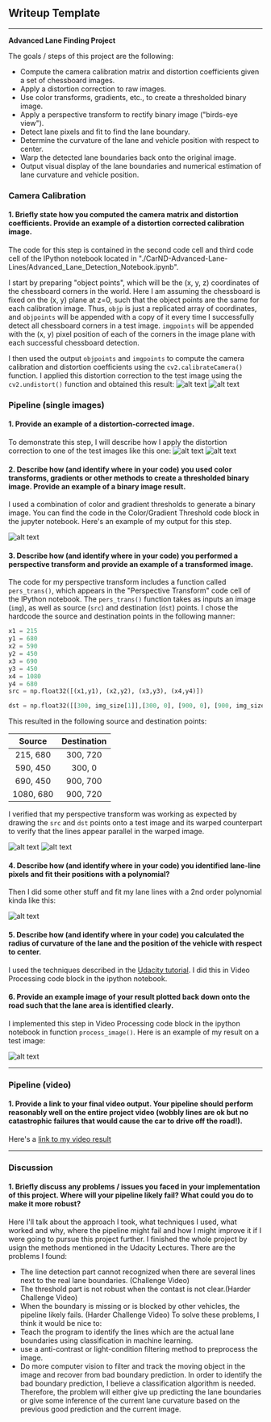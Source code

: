 ## Writeup Template

---

**Advanced Lane Finding Project**

The goals / steps of this project are the following:

* Compute the camera calibration matrix and distortion coefficients given a set of chessboard images.
* Apply a distortion correction to raw images.
* Use color transforms, gradients, etc., to create a thresholded binary image.
* Apply a perspective transform to rectify binary image ("birds-eye view").
* Detect lane pixels and fit to find the lane boundary.
* Determine the curvature of the lane and vehicle position with respect to center.
* Warp the detected lane boundaries back onto the original image.
* Output visual display of the lane boundaries and numerical estimation of lane curvature and vehicle position.

[//]: # (Image References)

[image1]: ./examples/undistort_output.png "Undistorted"
[image2]: ./examples/original_image.png "Original Road Image"
[image3]: ./examples/undistored_image.png "Road Transformed"
[image4]: ./examples/color_binary.png "Binary Example"
[image5]: ./examples/warped_straight_lines.png "Warp Example"
[image6]: ./examples/warped_straight_lines_next.png "Warp Example Next"
[image7]: ./examples/color_fit_lines.png "Fit Visual"
[image8]: ./examples/example_output.png "Output"
[video1]: ./project_video.mp4 "Video"
[image9]: ./examples/original_chessboard.png "Output"


### Camera Calibration

#### 1. Briefly state how you computed the camera matrix and distortion coefficients. Provide an example of a distortion corrected calibration image.

The code for this step is contained in the second code cell and third code cell of the IPython notebook located in "./CarND-Advanced-Lane-Lines/Advanced_Lane_Detection_Notebook.ipynb".  

I start by preparing "object points", which will be the (x, y, z) coordinates of the chessboard corners in the world. Here I am assuming the chessboard is fixed on the (x, y) plane at z=0, such that the object points are the same for each calibration image.  Thus, `objp` is just a replicated array of coordinates, and `objpoints` will be appended with a copy of it every time I successfully detect all chessboard corners in a test image.  `imgpoints` will be appended with the (x, y) pixel position of each of the corners in the image plane with each successful chessboard detection.  

I then used the output `objpoints` and `imgpoints` to compute the camera calibration and distortion coefficients using the `cv2.calibrateCamera()` function.  I applied this distortion correction to the test image using the `cv2.undistort()` function and obtained this result: 
![alt text][image9]
![alt text][image1]

### Pipeline (single images)

#### 1. Provide an example of a distortion-corrected image.

To demonstrate this step, I will describe how I apply the distortion correction to one of the test images like this one:
![alt text][image2]
![alt text][image3]

#### 2. Describe how (and identify where in your code) you used color transforms, gradients or other methods to create a thresholded binary image.  Provide an example of a binary image result.

I used a combination of color and gradient thresholds to generate a binary image. You can find the code in the Color/Gradient Threshold code block in the jupyter notebook.  Here's an example of my output for this step.

![alt text][image4]

#### 3. Describe how (and identify where in your code) you performed a perspective transform and provide an example of a transformed image.

The code for my perspective transform includes a function called `pers_trans()`, which appears in the "Perspective Transform" code cell of the IPython notebook.  The `pers_trans()` function takes as inputs an image (`img`), as well as source (`src`) and destination (`dst`) points.  I chose the hardcode the source and destination points in the following manner:

```python
x1 = 215
y1 = 680
x2 = 590
y2 = 450
x3 = 690
y3 = 450
x4 = 1080
y4 = 680
src = np.float32([(x1,y1), (x2,y2), (x3,y3), (x4,y4)])

dst = np.float32([[300, img_size[1]],[300, 0], [900, 0], [900, img_size[1]]])
```

This resulted in the following source and destination points:

| Source        | Destination   | 
|:-------------:|:-------------:| 
| 215, 680      | 300, 720        | 
| 590, 450      | 300, 0      |
| 690, 450     | 900, 700      |
| 1080, 680      | 900, 720        |

I verified that my perspective transform was working as expected by drawing the `src` and `dst` points onto a test image and its warped counterpart to verify that the lines appear parallel in the warped image.

![alt text][image5]
![alt text][image6]

#### 4. Describe how (and identify where in your code) you identified lane-line pixels and fit their positions with a polynomial?

Then I did some other stuff and fit my lane lines with a 2nd order polynomial kinda like this:

![alt text][image7]

#### 5. Describe how (and identify where in your code) you calculated the radius of curvature of the lane and the position of the vehicle with respect to center.

I used the techniques described in the [Udacity tutorial](https://classroom.udacity.com/nanodegrees/nd013/parts/fbf77062-5703-404e-b60c-95b78b2f3f9e/modules/2b62a1c3-e151-4a0e-b6b6-e424fa46ceab/lessons/40ec78ee-fb7c-4b53-94a8-028c5c60b858/concepts/2f928913-21f6-4611-9055-01744acc344f). I did this in Video Processing code block in the ipython notebook.

#### 6. Provide an example image of your result plotted back down onto the road such that the lane area is identified clearly.

I implemented this step in Video Processing code block in the ipython notebook in function `process_image()`.  Here is an example of my result on a test image:

![alt text][image8]

---

### Pipeline (video)

#### 1. Provide a link to your final video output.  Your pipeline should perform reasonably well on the entire project video (wobbly lines are ok but no catastrophic failures that would cause the car to drive off the road!).

Here's a [link to my video result](./project_video_processed.mp4)

---

### Discussion

#### 1. Briefly discuss any problems / issues you faced in your implementation of this project.  Where will your pipeline likely fail?  What could you do to make it more robust?

Here I'll talk about the approach I took, what techniques I used, what worked and why, where the pipeline might fail and how I might improve it if I were going to pursue this project further. I finished the whole project by usign the methods mentioned in the Udacity Lectures. There are the problems I found:
* The line detection part cannot recognized when there are several lines next to the real lane boundaries. (Challenge Video) 
* The threshold part is not robust when the contast is not clear.(Harder Challenge Video) 
* When the boundary is missing or is blocked by other vehicles, the pipeline likely fails. (Harder Challenge Video)
To solve these problems, I think it would be nice to:
* Teach the program to identify the lines which are the actual lane boundaries using classification in machine learning. 
* use a anti-contrast or light-condition filtering method to preprocess the image.
* Do more computer vision to filter and track the moving object in the image and recover from bad boundary prediction. In order to identify the bad boundary prediction, I believe a classification algorithm is needed. Therefore, the problem will either give up predicting the lane boundaries or give some inference of the current lane curvature based on the previous good prediction and the current image. 
